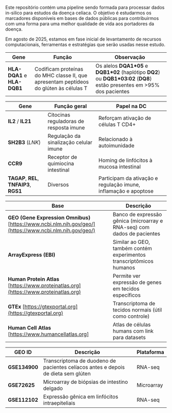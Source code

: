 Este repositório contém uma pipeline sendo formada para processar dados in-silico para estudos da doença celíaca.
O objetivo é estudarmos os marcadores disponíveis em bases de dados públicas para contribuirmos com uma forma para
uma melhor qualidade de vida aos portadores da doença. 

Em agosto de 2025, estamos em fase inicial de levantamento de recursos computacionais, ferramentas e estratégias que serão
usadas nesse estudo.


| Gene                        | Função                                                                                | Observação                                                                                                                   |
| --------------------------- | ------------------------------------------------------------------------------------- | ---------------------------------------------------------------------------------------------------------------------------- |
| **HLA-DQA1** e **HLA-DQB1** | Codificam proteínas do MHC classe II, que apresentam peptídeos do glúten às células T | Os alelos **DQA1\*05** e **DQB1\*02** (haplótipo **DQ2**) ou **DQB1\*03:02** (**DQ8**) estão presentes em >95% dos pacientes |


| Gene                                      | Função geral                            | Papel na DC                                                     |
| ----------------------------------------- | --------------------------------------- | --------------------------------------------------------------- |
| **IL2** / **IL21**                        | Citocinas reguladoras de resposta imune | Reforçam ativação de células T CD4+                             |
| **SH2B3** (*LNK*)                         | Regulação da sinalização celular imune  | Relacionado à autoimunidade                                     |
| **CCR9**                                  | Receptor de quimiocina intestinal       | Homing de linfócitos à mucosa intestinal                        |
| **TAGAP**, **REL**, **TNFAIP3**, **RGS1** | Diversos                                | Participam da ativação e regulação imune, inflamação e apoptose |


| Base                                                                                                     | Descrição                                                               |
| -------------------------------------------------------------------------------------------------------- | ----------------------------------------------------------------------- |
| **GEO (Gene Expression Omnibus)** [https://www.ncbi.nlm.nih.gov/geo/](https://www.ncbi.nlm.nih.gov/geo/) | Banco de expressão gênica (microarray e RNA-seq) com dados de pacientes |
| **ArrayExpress (EBI)**                                                                                   | Similar ao GEO, também contém experimentos transcriptômicos humanos     |
| **Human Protein Atlas** [https://www.proteinatlas.org](https://www.proteinatlas.org)                     | Permite ver expressão de genes em tecidos específicos                   |
| **GTEx** [https://gtexportal.org](https://gtexportal.org)                                                | Transcriptoma de tecidos normais (útil como controle)                   |
| **Human Cell Atlas** [https://www.humancellatlas.org]                                                    | Atlas de células humans com link para datasets                          |

| GEO ID        | Descrição                                                                         | Plataforma |
| ------------- | --------------------------------------------------------------------------------- | ---------- |
| **GSE134900** | Transcriptoma de duodeno de pacientes celíacos antes e depois de dieta sem glúten | RNA-seq    |
| **GSE72625**  | Microarray de biópsias de intestino delgado                                       | Microarray |
| **GSE112102** | Expressão gênica em linfócitos intraepiteliais                                    | RNA-seq    |
